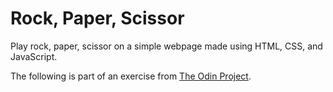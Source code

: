 # Rock, Paper, Scissor
Play rock, paper, scissor on a simple webpage made using HTML, CSS, and JavaScript.

The following is part of an exercise from [The Odin Project](https://www.theodinproject.com/lessons/foundations-revisiting-rock-paper-scissors).